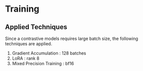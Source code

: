 # Training

## Applied Techniques

Since a contrastive models requires large batch size, the following techniques are applied.

1. Gradient Accumulation : 128 batches 
2. LoRA : rank 8
3. Mixed Precision Training : bf16
